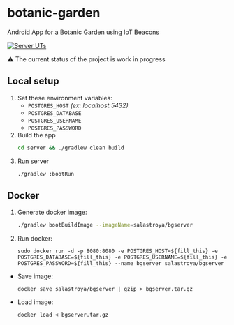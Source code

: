# botanic-garden
Android App for a Botanic Garden using IoT Beacons

[![Server UTs](https://github.com/adrisalas/botanic-garden/actions/workflows/server-test.yml/badge.svg?branch=main)](https://github.com/adrisalas/botanic-garden/actions/workflows/server-test.yml)

⚠️ The current status of the project is work in progress

## Local setup

1. Set these environment variables:
    - `POSTGRES_HOST` _(ex: localhost:5432)_
    - `POSTGRES_DATABASE`
    - `POSTGRES_USERNAME`
    - `POSTGRES_PASSWORD`
2. Build the app
    ```sh
    cd server && ./gradlew clean build
    ```
3. Run server
    ```sh
    ./gradlew :bootRun
    ```

## Docker
1. Generate docker image:
    ```sh
    ./gradlew bootBuildImage --imageName=salastroya/bgserver
    ```
3. Run docker:
    ```docker
    sudo docker run -d -p 8080:8080 -e POSTGRES_HOST=${fill_this} -e POSTGRES_DATABASE=${fill_this} -e POSTGRES_USERNAME=${fill_this} -e POSTGRES_PASSWORD=${fill_this} --name bgserver salastroya/bgserver
    ```

- Save image:
    ```docker
    docker save salastroya/bgserver | gzip > bgserver.tar.gz
    ```

- Load image:
    ```docker
    docker load < bgserver.tar.gz
    ```
